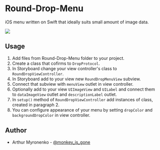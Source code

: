 # Round-Drop-Menu
iOS menu written on Swift that ideally suits small amount of image data.

![](http://i.imgur.com/gJLDmAP.gif)

## Usage
1. Add files from Round-Drop-Menu folder to your project.
2. Create a class that cofirms to `DropProtocol`.
3. In Storyboard change your view controller's class to `RoundDropViewController`.
4. In Storyboard add to your view new `RoundDropMenuView` subview.
5. Connect that subview with `menuView` outlet in view controller.
6. Optionally add to your view `UIImageView` and `UILabel` and connect them to `dataImageView` outlet and `descriptionLabel` outlet.
7. In `setup()` method of `RoundDropViewController` add instances of class, created in paragraph 2.
8. You can configure appearance of your menu by setting `dropColor` and `backgroundDropColor` in view controller.

## Author
* Arthur Myronenko - [@monkey_is_gone](https://twitter.com/monkey_is_gone)
